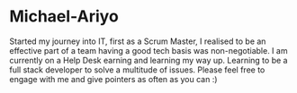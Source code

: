 # Michael-Ariyo
Started my journey into IT, first as a Scrum Master, I realised to be an effective part of a team having a good tech basis was non-negotiable. I am currently on a Help Desk earning and learning my way up. Learning to be a full stack developer to solve a multitude of issues. Please feel free to engage with me and give pointers as often as you can :)
